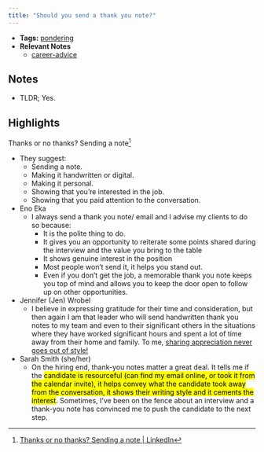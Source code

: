 ```yaml
---
title: "Should you send a thank you note?"
---
```


- **Tags:** [pondering](notes/por/pondering.md)
- **Relevant Notes**
	- [career-advice](moc/career-advice.md)

## Notes
- TLDR; Yes.

## Highlights
Thanks or no thanks? Sending a note[^1]
- They suggest:
	- Sending a note.
	- Making it handwritten or digital.
	- Making it personal.
	- Showing that you’re interested in the job.
	- Showing that you paid attention to the conversation.
- Eno Eka
	- I always send a thank you note/ email and I advise my clients to do so because:
		- It is the polite thing to do.
		- It gives you an opportunity to reiterate some points shared during the interview and the value you bring to the table
		- It shows genuine interest in the position
		- Most people won’t send it, it helps you stand out.
		- Even if you don’t get the job, a memorable thank you note keeps you top of mind and allows you to keep the door open to follow up on other opportunities.
- Jennifer (Jen) Wrobel
	- I believe in expressing gratitude for their time and consideration, but then again I am that leader who will send handwritten thank you notes to my team and even to their significant others in the situations where they have worked significant hours and spent a lot of time away from their home and family. To me, [sharing appreciation never goes out of style!](notes/perdev/kindness/appreciation.md)
- Sarah Smith (she/her)
	- On the hiring end, thank-you notes matter a great deal. It tells me if the <mark>candidate is resourceful (can find my email online, or took it from the calendar invite), it helps convey what the candidate took away from the conversation, it shows their writing style and it cements the interest</mark>. Sometimes, I’ve been on the fence about an interview and a thank-you note has convinced me to push the candidate to the next step.


[^1]: [Thanks or no thanks? Sending a note | LinkedIn](https://www.linkedin.com/news/story/thanks-or-no-thanks-sending-a-note-4456313/)